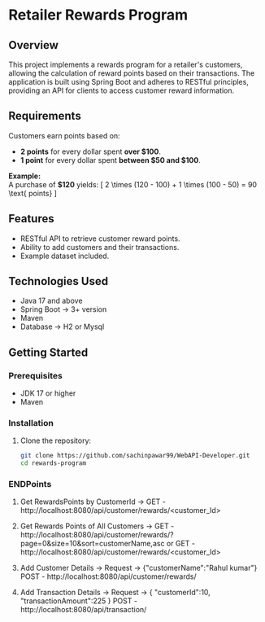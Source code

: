 # Retailer Rewards Program

## Overview

This project implements a rewards program for a retailer's customers, allowing the calculation of reward points based on their transactions. The application is built using Spring Boot and adheres to RESTful principles, providing an API for clients to access customer reward information.

## Requirements

Customers earn points based on:
- **2 points** for every dollar spent **over $100**.
- **1 point** for every dollar spent **between $50 and $100**.

**Example:**  
A purchase of **$120** yields:
\[ 2 \times (120 - 100) + 1 \times (100 - 50) = 90 \text{ points} \]

## Features

- RESTful API to retrieve customer reward points.
- Ability to add customers and their transactions.
- Example dataset included.

## Technologies Used

- Java 17 and above
- Spring Boot -> 3+ version
- Maven
- Database -> H2 or Mysql

## Getting Started

### Prerequisites

- JDK 17 or higher
- Maven

### Installation

1. Clone the repository:
   ```bash
   git clone https://github.com/sachinpawar99/WebAPI-Developer.git
   cd rewards-program

### ENDPoints
1. Get RewardsPoints by CustomerId ->
                   GET - http://localhost:8080/api/customer/rewards/<customer_Id>
2. Get Rewards Points of All Customers ->
        GET - http://localhost:8080/api/customer/rewards/?page=0&size=10&sort=customerName,asc
   or   GET - http://localhost:8080/api/customer/rewards/<customer_Id>

3. Add Customer Details ->
      Request -> {"customerName":"Rahul kumar"}
      POST - http://localhost:8080/api/customer/rewards/
5. Add Transaction Details ->
       Request -> {
             "customerId":10,
             "transactionAmount":225  }
    POST - http://localhost:8080/api/transaction/
